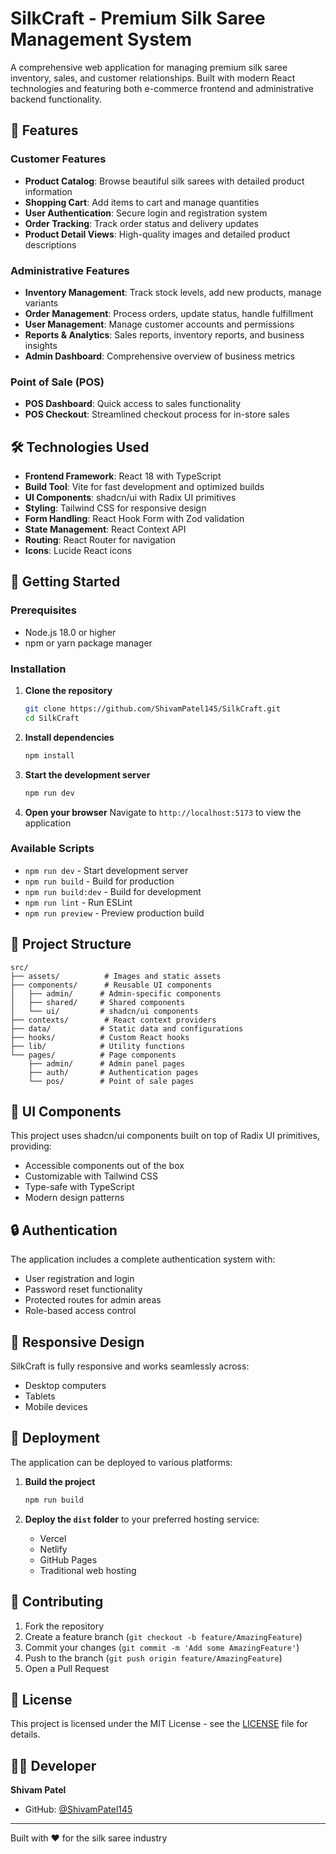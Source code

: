 # SilkCraft - Premium Silk Saree Management System

A comprehensive web application for managing premium silk saree inventory, sales, and customer relationships. Built with modern React technologies and featuring both e-commerce frontend and administrative backend functionality.

## 🌟 Features

### Customer Features
- **Product Catalog**: Browse beautiful silk sarees with detailed product information
- **Shopping Cart**: Add items to cart and manage quantities
- **User Authentication**: Secure login and registration system
- **Order Tracking**: Track order status and delivery updates
- **Product Detail Views**: High-quality images and detailed product descriptions

### Administrative Features
- **Inventory Management**: Track stock levels, add new products, manage variants
- **Order Management**: Process orders, update status, handle fulfillment
- **User Management**: Manage customer accounts and permissions
- **Reports & Analytics**: Sales reports, inventory reports, and business insights
- **Admin Dashboard**: Comprehensive overview of business metrics

### Point of Sale (POS)
- **POS Dashboard**: Quick access to sales functionality
- **POS Checkout**: Streamlined checkout process for in-store sales

## 🛠️ Technologies Used

- **Frontend Framework**: React 18 with TypeScript
- **Build Tool**: Vite for fast development and optimized builds
- **UI Components**: shadcn/ui with Radix UI primitives
- **Styling**: Tailwind CSS for responsive design
- **Form Handling**: React Hook Form with Zod validation
- **State Management**: React Context API
- **Routing**: React Router for navigation
- **Icons**: Lucide React icons

## 🚀 Getting Started

### Prerequisites

- Node.js 18.0 or higher
- npm or yarn package manager

### Installation

1. **Clone the repository**
   ```bash
   git clone https://github.com/ShivamPatel145/SilkCraft.git
   cd SilkCraft
   ```

2. **Install dependencies**
   ```bash
   npm install
   ```

3. **Start the development server**
   ```bash
   npm run dev
   ```

4. **Open your browser**
   Navigate to `http://localhost:5173` to view the application

### Available Scripts

- `npm run dev` - Start development server
- `npm run build` - Build for production
- `npm run build:dev` - Build for development
- `npm run lint` - Run ESLint
- `npm run preview` - Preview production build

## 📁 Project Structure

```
src/
├── assets/          # Images and static assets
├── components/      # Reusable UI components
│   ├── admin/      # Admin-specific components
│   ├── shared/     # Shared components
│   └── ui/         # shadcn/ui components
├── contexts/        # React context providers
├── data/           # Static data and configurations
├── hooks/          # Custom React hooks
├── lib/            # Utility functions
└── pages/          # Page components
    ├── admin/      # Admin panel pages
    ├── auth/       # Authentication pages
    └── pos/        # Point of sale pages
```

## 🎨 UI Components

This project uses shadcn/ui components built on top of Radix UI primitives, providing:
- Accessible components out of the box
- Customizable with Tailwind CSS
- Type-safe with TypeScript
- Modern design patterns

## 🔒 Authentication

The application includes a complete authentication system with:
- User registration and login
- Password reset functionality
- Protected routes for admin areas
- Role-based access control

## 📱 Responsive Design

SilkCraft is fully responsive and works seamlessly across:
- Desktop computers
- Tablets
- Mobile devices

## 🚀 Deployment

The application can be deployed to various platforms:

1. **Build the project**
   ```bash
   npm run build
   ```

2. **Deploy the `dist` folder** to your preferred hosting service:
   - Vercel
   - Netlify
   - GitHub Pages
   - Traditional web hosting

## 🤝 Contributing

1. Fork the repository
2. Create a feature branch (`git checkout -b feature/AmazingFeature`)
3. Commit your changes (`git commit -m 'Add some AmazingFeature'`)
4. Push to the branch (`git push origin feature/AmazingFeature`)
5. Open a Pull Request

## 📄 License

This project is licensed under the MIT License - see the [LICENSE](LICENSE) file for details.

## 👨‍💻 Developer

**Shivam Patel**
- GitHub: [@ShivamPatel145](https://github.com/ShivamPatel145)

---

Built with ❤️ for the silk saree industry
